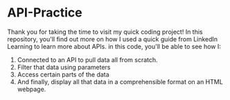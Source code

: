 # API-Practice

Thank you for taking the time to visit my quick coding project! In this repository, you'll find out more on how I used a quick guide from LinkedIn Learning to learn more about APIs. in this code, you'll be able to see how I:
1) Connected to an API to pull data all from scratch.
2) Filter that data using parameters
3) Access certain parts of the data
4) And finally, display all that data in a comprehensible format on an HTML webpage.
